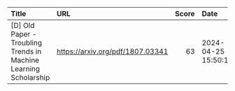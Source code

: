 | Title                                                            | URL                              |   Score | Date                |
|:-----------------------------------------------------------------|:---------------------------------|--------:|:--------------------|
| [D] Old Paper - Troubling Trends in Machine Learning Scholarship | https://arxiv.org/pdf/1807.03341 |      63 | 2024-04-25 15:50:19 |